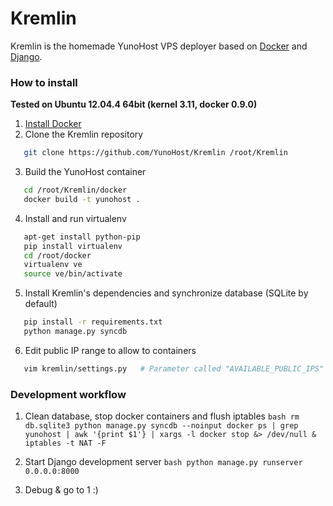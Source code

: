 # Kremlin

Kremlin is the homemade YunoHost VPS deployer based on [Docker](https://www.docker.io/) and [Django](https://www.djangoproject.com/).


### How to install

**Tested on Ubuntu 12.04.4 64bit (kernel 3.11, docker 0.9.0)**

 1. [Install Docker](http://docs.docker.io/en/latest/installation/ubuntulinux/#ubuntu-precise-12-04-lts-64-bit)
 2. Clone the Kremlin repository

   ```bash
      git clone https://github.com/YunoHost/Kremlin /root/Kremlin
   ```
   
 3. Build the YunoHost container
 
   ```bash
      cd /root/Kremlin/docker
      docker build -t yunohost .
   ```

 4. Install and run virtualenv
 
   ```bash
      apt-get install python-pip
      pip install virtualenv
      cd /root/docker
      virtualenv ve
      source ve/bin/activate
   ```

 5. Install Kremlin's dependencies and synchronize database (SQLite by default)
 
   ```bash
      pip install -r requirements.txt
      python manage.py syncdb
   ```

 6. Edit public IP range to allow to containers

   ```bash
      vim kremlin/settings.py   # Parameter called "AVAILABLE_PUBLIC_IPS"
   ```

### Development workflow

  1. Clean database, stop docker containers and flush iptables
    ```bash
       rm db.sqlite3
       python manage.py syncdb --noinput
       docker ps | grep yunohost | awk '{print $1'} | xargs -l docker stop &> /dev/null &
       iptables -t NAT -F
    ```

  2. Start Django development server
    ```bash
       python manage.py runserver 0.0.0.0:8000
    ```

  3. Debug & go to 1 :)
